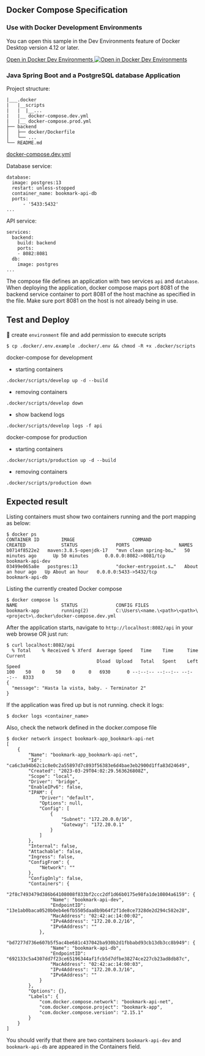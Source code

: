 ## Docker Compose Specification

### Use with Docker Development Environments

You can open this sample in the Dev Environments feature of Docker Desktop version 4.12 or later.

[Open in Docker Dev Environments <img src="../open_in_new.svg" alt="Open in Docker Dev Environments" align="top"/>](https://open.docker.com/dashboard/dev-envs?url=https://github.com/docker/awesome-compose/tree/master/spring-postgres)

### Java Spring Boot and a PostgreSQL database Application

Project structure:

```
|___.docker
|   |__scripts
|   |  |__...
|   |__ docker-compose.dev.yml
|   |__ docker-compose.prod.yml
├── backend
│   ├── docker/Dockerfile
│   └── ...
└── README.md

```

[docker-compose.dev.yml](./docker/docker-compose.dev.yaml)

Database service:

```
database:
  image: postgres:13
  restart: unless-stopped
  container_name: bookmark-api-db
  ports:
      - '5433:5432'
...
```

API service:

```
services:
  backend:
    build: backend
    ports:
    - 8082:8081
  db:
    image: postgres
...
```

The compose file defines an application with two services `api` and `database`.
When deploying the application, docker compose maps port 8081 of the backend service container to port 8081 of the host machine as specified in the file.
Make sure port 8081 on the host is not already being in use.

## Test and Deploy

🚨 create `environment` file and add permission to execute scripts

```shell
$ cp .docker/.env.example .docker/.env && chmod -R +x .docker/scripts
```

docker-compose for development

-   starting containers

```
.docker/scripts/develop up -d --build
```

-   removing containers

```
.docker/scripts/develop down
```

-   show backend logs

```
.docker/scripts/develop logs -f api
```

docker-compose for production

-   starting containers

```
.docker/scripts/production up -d --build
```

-   removing containers

```
.docker/scripts/production down
```

## Expected result

Listing containers must show two containers running and the port mapping as below:

```
$ docker ps
CONTAINER ID        IMAGE                     COMMAND                  CREATED             STATUS              PORTS                  NAMES
b0714f8522e2   maven:3.8.5-openjdk-17   "mvn clean spring-bo…"   50 minutes ago      Up 50 minutes      0.0.0.0:8082->8081/tcp                       bookmark-api-dev
03499e065a8e   postgres:13              "docker-entrypoint.s…"   About an hour ago   Up About an hour   0.0.0.0:5433->5432/tcp                       bookmark-api-db
```

Listing the currently created Docker compose

```
$ docker compose ls
NAME                STATUS              CONFIG FILES
bookmark-app        running(2)          C:\Users\<name.\<path>\<path>\<project>\.docker\docker-compose.dev.yml
```

After the application starts, navigate to `http://localhost:8082/api` in your web browse OR just run:

```
$ curl localhost:8082/api
  % Total    % Received % Xferd  Average Speed   Time    Time     Time  Current
                                 Dload  Upload   Total   Spent    Left  Speed
100    50    0    50    0     0   6930      0 --:--:-- --:--:-- --:--:--  8333
{
  "message": "Hasta la vista, baby. - Terminator 2"
}
```

If the application was fired up but is not running. check it logs:

```
$ docker logs <container_name>
```

Also, check the network defined in the docker.compose file
```
$ docker network inspect bookmark-app_bookmark-api-net
[
    {
        "Name": "bookmark-app_bookmark-api-net",
        "Id": "ca6c3a94b62c1c8e0c2a55897d7c893f56383e6d4bae3eb2900d1ffa83d24649",
        "Created": "2023-03-29T04:02:29.563626808Z",
        "Scope": "local",
        "Driver": "bridge",
        "EnableIPv6": false,
        "IPAM": {
            "Driver": "default",
            "Options": null,
            "Config": [
                {
                    "Subnet": "172.20.0.0/16",
                    "Gateway": "172.20.0.1"
                }
            ]
        },
        "Internal": false,
        "Attachable": false,
        "Ingress": false,
        "ConfigFrom": {
            "Network": ""
        },
        "ConfigOnly": false,
        "Containers": {
            "2f8c7493479d386b64108008f833bf2ccc2df1d66b0175e98fa1de10804a6159": {
                "Name": "bookmark-api-dev",
                "EndpointID": "13e1ab0baca0520b0eb4e6fb5505daa8b9b64f2f1de8ce7328de2d294c582e28",
                "MacAddress": "02:42:ac:14:00:02",
                "IPv4Address": "172.20.0.2/16",
                "IPv6Address": ""
            },
            "bd7277d736e607b5f5ac4be681c437042ba930b2d1fbbabd93cb13db3cc8b949": {
                "Name": "bookmark-api-db",
                "EndpointID": "692133c5a4307dd7f23ce65196344af1fcb5d7dfbe38274ce227cb23ad8db87c",
                "MacAddress": "02:42:ac:14:00:03",
                "IPv4Address": "172.20.0.3/16",
                "IPv6Address": ""
            }
        },
        "Options": {},
        "Labels": {
            "com.docker.compose.network": "bookmark-api-net",
            "com.docker.compose.project": "bookmark-app",
            "com.docker.compose.version": "2.15.1"
        }
    }
]
```
You should verify that there are two containers `bookmark-api-dev` and `bookmark-api-db` are appeared in the Containers field. 
